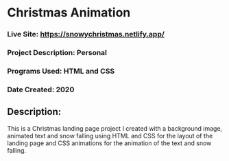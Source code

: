 # Christmas Animation
###  Live Site: https://snowychristmas.netlify.app/

### Project Description: Personal
### Programs Used: HTML and CSS
### Date Created: 2020

## Description:
This is a Christmas landing page project I created with a background image, animated text and snow falling using HTML and CSS for the layout of the landing page and CSS animations for the animation of the text and snow falling.
